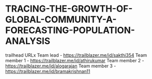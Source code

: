 # TRACING-THE-GROWTH-OF-GLOBAL-COMMUNITY-A-FORECASTING-POPULATION-ANALYSIS

trailhead URLx
Team lead - https://trailblazer.me/id/sakthi354
Team member 1 -  https://trailblazer.me/id/athirukumar
Team member 2 - https://trailblazer.me/id/alogarajan
Team member 3 - https://trailblazer.me/id/bramakrishnan11
